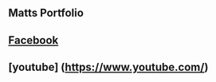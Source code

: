 ## Matts Portfolio
## [Facebook](https://en-gb.facebook.com/)
## [youtube] (https://www.youtube.com/)
